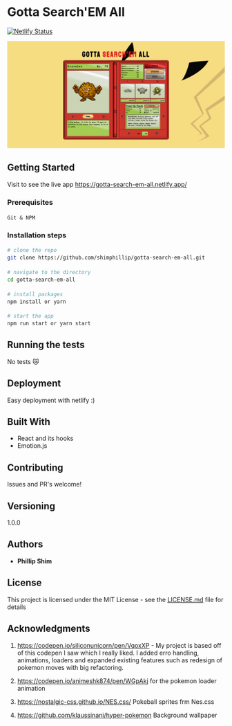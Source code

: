 # Gotta Search'EM All

[![Netlify Status](https://api.netlify.com/api/v1/badges/9db2adc2-c53f-4c74-b7b6-ed358dadd1f7/deploy-status)](https://app.netlify.com/sites/gotta-search-em-all/deploys)

![screenshot](./docs/screenshot.png)

## Getting Started

Visit to see the live app https://gotta-search-em-all.netlify.app/

### Prerequisites

`Git & NPM`

### Installation steps

```zsh
# clone the repo
git clone https://github.com/shimphillip/gotta-search-em-all.git

# navigate to the directory
cd gotta-search-em-all

# install packages
npm install or yarn

# start the app
npm run start or yarn start
```

## Running the tests

No tests 😿

## Deployment

Easy deployment with netlify :)

## Built With

- React and its hooks
- Emotion.js

## Contributing

Issues and PR's welcome!

## Versioning

1.0.0

## Authors

- **Phillip Shim**

## License

This project is licensed under the MIT License - see the [LICENSE.md](LICENSE.md) file for details

## Acknowledgments

1. https://codepen.io/siliconunicorn/pen/VqoxXP - My project is based off of this codepen I saw which I really liked. I added erro handling, animations, loaders and expanded existing features such as redesign of pokemon moves with big refactoring.

2. https://codepen.io/animeshk874/pen/WGpAkj for the pokemon loader animation

3. https://nostalgic-css.github.io/NES.css/ Pokeball sprites frm Nes.css

4. https://github.com/klaussinani/hyper-pokemon Background wallpaper
